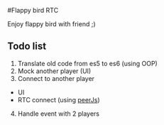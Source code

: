 #Flappy bird RTC

Enjoy flappy bird with friend ;)

## Todo list
1. Translate old code from es5 to es6 (using OOP)
2. Mock another player (UI)
3. Connect to another player
* UI
* RTC connect (using [peerJs](http://peerjs.com/))
4. Handle event with 2 players